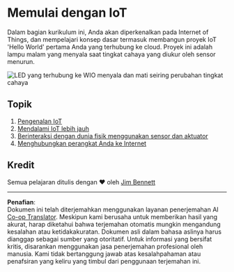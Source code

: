 <!--
CO_OP_TRANSLATOR_METADATA:
{
  "original_hash": "e2b1b891b08ef7633d285547fbe73290",
  "translation_date": "2025-08-28T00:09:53+00:00",
  "source_file": "1-getting-started/README.md",
  "language_code": "id"
}
-->
# Memulai dengan IoT

Dalam bagian kurikulum ini, Anda akan diperkenalkan pada Internet of Things, dan mempelajari konsep dasar termasuk membangun proyek IoT 'Hello World' pertama Anda yang terhubung ke cloud. Proyek ini adalah lampu malam yang menyala saat tingkat cahaya yang diukur oleh sensor menurun.

![LED yang terhubung ke WIO menyala dan mati seiring perubahan tingkat cahaya](../../../images/wio-running-assignment-1-1.gif)

## Topik

1. [Pengenalan IoT](lessons/1-introduction-to-iot/README.md)
1. [Mendalami IoT lebih jauh](lessons/2-deeper-dive/README.md)
1. [Berinteraksi dengan dunia fisik menggunakan sensor dan aktuator](lessons/3-sensors-and-actuators/README.md)
1. [Menghubungkan perangkat Anda ke Internet](lessons/4-connect-internet/README.md)

## Kredit

Semua pelajaran ditulis dengan ♥️ oleh [Jim Bennett](https://GitHub.com/JimBobBennett)

---

**Penafian**:  
Dokumen ini telah diterjemahkan menggunakan layanan penerjemahan AI [Co-op Translator](https://github.com/Azure/co-op-translator). Meskipun kami berusaha untuk memberikan hasil yang akurat, harap diketahui bahwa terjemahan otomatis mungkin mengandung kesalahan atau ketidakakuratan. Dokumen asli dalam bahasa aslinya harus dianggap sebagai sumber yang otoritatif. Untuk informasi yang bersifat kritis, disarankan menggunakan jasa penerjemahan profesional oleh manusia. Kami tidak bertanggung jawab atas kesalahpahaman atau penafsiran yang keliru yang timbul dari penggunaan terjemahan ini.